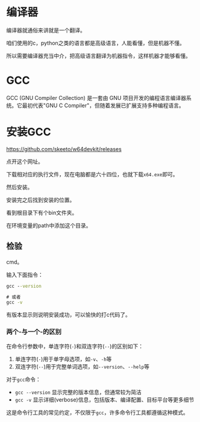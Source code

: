 # 编译器

编译器就通俗来讲就是一个翻译。

咱们使用的c，python之类的语言都是高级语言，人能看懂，但是机器不懂。

所以需要编译器充当中介，把高级语言翻译为机器指令，这样机器才能够看懂。

# GCC

GCC (GNU Compiler Collection) 是一套由 GNU 项目开发的编程语言编译器系统。它最初代表"GNU C Compiler"，但随着发展已扩展支持多种编程语言。

# 安装GCC

https://github.com/skeeto/w64devkit/releases

点开这个网址。

下载相对应的执行文件，现在电脑都是六十四位，也就下载`x64.exe`即可。

然后安装。

安装完之后找到安装的位置。

看到根目录下有个bin文件夹。

在环境变量的path中添加这个目录。

## 检验

cmd。

输入下面指令：

```cmd
gcc --version

# 或者
gcc -v
```

有版本显示则说明安装成功，可以愉快的打c代码了。

### 两个-与一个-的区别
在命令行参数中，单连字符(`-`)和双连字符(`--`)的区别如下：

1. 单连字符(`-`)用于单字母选项，如`-v`、`-h`等
2. 双连字符(`--`)用于完整单词选项，如`--version`、`--help`等

对于`gcc`命令：

- `gcc --version` 显示完整的版本信息，但通常较为简洁
- `gcc -v` 显示详细(verbose)信息，包括版本、编译配置、目标平台等更多细节

这是命令行工具的常见约定，不仅限于`gcc`，许多命令行工具都遵循这种模式。
